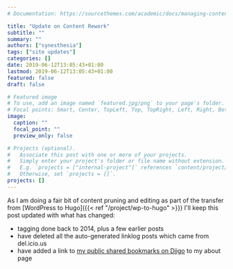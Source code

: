 ```yaml
---
# Documentation: https://sourcethemes.com/academic/docs/managing-content/

title: "Update on Content Rework"
subtitle: ""
summary: ""
authors: ["synesthesia"]
tags: ["site updates"]
categories: []
date: 2019-06-12T13:05:43+01:00
lastmod: 2019-06-12T13:05:43+01:00
featured: false
draft: false

# Featured image
# To use, add an image named `featured.jpg/png` to your page's folder.
# Focal points: Smart, Center, TopLeft, Top, TopRight, Left, Right, BottomLeft, Bottom, BottomRight.
image:
  caption: ""
  focal_point: ""
  preview_only: false

# Projects (optional).
#   Associate this post with one or more of your projects.
#   Simply enter your project's folder or file name without extension.
#   E.g. `projects = ["internal-project"]` references `content/project/deep-learning/index.md`.
#   Otherwise, set `projects = []`.
projects: []
---
```

As I am doing a fair bit of content pruning and editing as part of the transfer from [WordPress to Hugo]({{< ref "/project/wp-to-hugo" >}}) I'll keep this post updated with what has changed:

* tagging done back to 2014, plus a few earlier posts
* have deleted all the auto-generated linklog posts which came from del.icio.us
* have added a link to [my public shared bookmarks on Diigo](https://www.diigo.com/profile/synesthesia) to my about page
